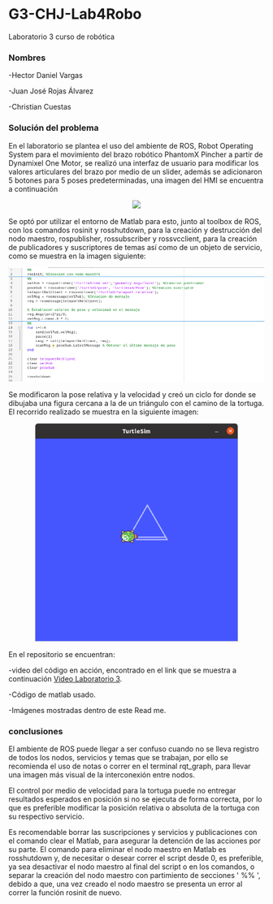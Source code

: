 # G3-CHJ-Lab4Robo
Laboratorio 3 curso de robótica
### Nombres

-Hector Daniel Vargas

-Juan José Rojas Álvarez

-Christian Cuestas

### Solución del problema
En el laboratorio se plantea el uso del ambiente de ROS, Robot Operating System para el movimiento del brazo robótico PhantomX Pincher a partir de Dynamixel One Motor, se realizó una interfaz de usuario para modificar los valores articulares del brazo por medio de un slider, además se adicionaron 5 botones para 5 poses predeterminadas, una imagen del HMI se encuentra a continuación

<p align="center">
  <img src="https://github.com/JuanJRojas/CHJLab4Robo/blob/main/Imágenes y video/Lab3.png"
       width="800"/>
</p>

Se optó por utilizar el entorno de Matlab para esto, junto al toolbox de ROS, con los comandos rosinit y rosshutdown, para la creación y destrucción del nodo maestro, rospublisher, rossubscriber y rossvcclient, para la creación de publicadores y suscriptores de temas así como de un objeto de servicio, como se muestra en la imagen siguiente:

<p align="center">
  <img src="https://github.com/JuanJRojas/G3-JJF-Lab3rob/blob/main/CodigoMatlab.png"
       width="800"/>
</p>

Se modificaron la pose relativa y la velocidad y creó un ciclo for donde se dibujaba una figura cercana a la de un triángulo con el camino de la tortuga. El recorrido realizado se muestra en la siguiente imagen:

<p align="center">
  <img src="https://github.com/JuanJRojas/G3-JJF-Lab3rob/blob/main/TurtlePath.png"
       width="400"/>
</p>

En el repositorio se encuentran: 

-video del código en acción, encontrado en el link que se muestra a continuación [Video Laboratorio 3](https://youtu.be/XY7onDt0-YQ).

-Código de matlab usado.

-Imágenes mostradas dentro de este Read me.

### conclusiones

El ambiente de ROS puede llegar a ser confuso cuando no se lleva registro de todos los nodos, servicios y temas que se trabajan, por ello se recomienda el uso de notas o correr en el terminal rqt_graph, para llevar una imagen más visual de la interconexión entre nodos.

El control por medio de velocidad para la tortuga puede no entregar resultados esperados en posición si no se ejecuta de forma correcta, por lo que es preferible modificar la posición relativa o absoluta de la tortuga con su respectivo servicio.

Es recomendable borrar las suscripciones y servicios y publicaciones con el comando clear el Matlab, para asegurar la detención de las acciones por su parte. El comando para eliminar el nodo maestro en Matlab es rosshutdown y, de necesitar o desear correr el script desde 0, es preferible, ya sea desactivar el nodo maestro al final del script o en los comandos, o separar la creación del nodo maestro con partimiento de secciones ' %% ', debido a que, una vez creado el nodo maestro se presenta un error al correr la función rosinit de nuevo.
